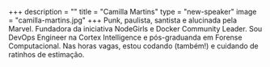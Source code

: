 +++
description = ""
title = "Camilla Martins"
type = "new-speaker"
image = "camilla-martins.jpg"
+++
Punk, paulista, santista e alucinada pela Marvel. Fundadora da iniciativa NodeGirls e Docker Community Leader. Sou DevOps Engineer na Cortex Intelligence e pós-graduanda em Forense Computacional. Nas horas vagas, estou codando (também!) e cuidando de ratinhos de estimação.